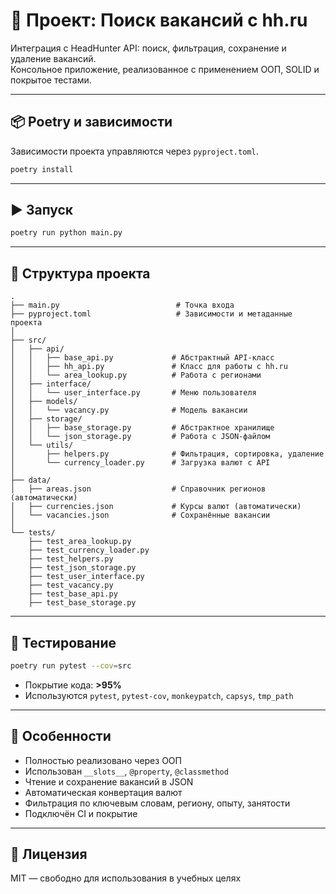 # 🧠 Проект: Поиск вакансий с hh.ru

Интеграция с HeadHunter API: поиск, фильтрация, сохранение и удаление вакансий.  
Консольное приложение, реализованное с применением ООП, SOLID и покрытое тестами.

---

## 📦 Poetry и зависимости

Зависимости проекта управляются через `pyproject.toml`.

```bash
poetry install
```

---

## ▶️ Запуск

```bash
poetry run python main.py
```

---

## 📁 Структура проекта

```
.
├── main.py                          # Точка входа
├── pyproject.toml                   # Зависимости и метаданные проекта
│
├── src/
│   ├── api/
│   │   ├── base_api.py             # Абстрактный API-класс
│   │   ├── hh_api.py               # Класс для работы с hh.ru
│   │   └── area_lookup.py          # Работа с регионами
│   ├── interface/
│   │   └── user_interface.py       # Меню пользователя
│   ├── models/
│   │   └── vacancy.py              # Модель вакансии
│   ├── storage/
│   │   ├── base_storage.py         # Абстрактное хранилище
│   │   └── json_storage.py         # Работа с JSON-файлом
│   └── utils/
│       ├── helpers.py              # Фильтрация, сортировка, удаление
│       └── currency_loader.py      # Загрузка валют с API
│
├── data/
│   ├── areas.json                  # Справочник регионов (автоматически)
│   ├── currencies.json             # Курсы валют (автоматически)
│   └── vacancies.json              # Сохранённые вакансии
│
└── tests/
    ├── test_area_lookup.py
    ├── test_currency_loader.py
    ├── test_helpers.py
    ├── test_json_storage.py
    ├── test_user_interface.py
    ├── test_vacancy.py
    ├── test_base_api.py
    ├── test_base_storage.py
```

---

## 🧪 Тестирование

```bash
poetry run pytest --cov=src
```

- Покрытие кода: **>95%**
- Используются `pytest`, `pytest-cov`, `monkeypatch`, `capsys`, `tmp_path`

---

## 🧾 Особенности

- Полностью реализовано через ООП
- Использован `__slots__`, `@property`, `@classmethod`
- Чтение и сохранение вакансий в JSON
- Автоматическая конвертация валют
- Фильтрация по ключевым словам, региону, опыту, занятости
- Подключён CI и покрытие

---

## 📄 Лицензия

MIT — свободно для использования в учебных целях
